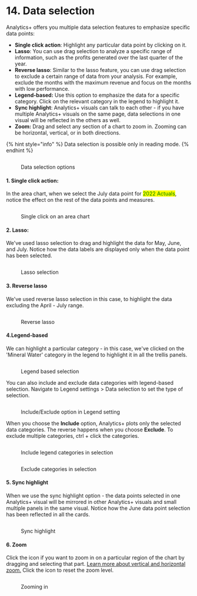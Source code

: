 # 14. Data selection

Analytics+ offers you multiple data selection features to emphasize specific data points:&#x20;

* **Single click action**: Highlight any particular data point by clicking on it.
* **Lasso**: You can use drag selection to analyze a specific range of information, such as the profits generated over the last quarter of the year. &#x20;
* **Reverse lasso**: Similar to the lasso feature, you can use drag selection to exclude a certain range of data from your analysis. For example, exclude the months with the maximum revenue and focus on the months with low performance.&#x20;
* **Legend-based:** Use this option to emphasize the data for a specific category. Click on the relevant category in the legend to highlight it.
* **Sync highlight**: Analytics+ visuals can talk to each other - if you have multiple Analytics+ visuals on the same page, data selections in one visual will be reflected in the others as well.
* **Zoom:** Drag and select any section of a chart to zoom in. Zooming can be horizontal, vertical, or in both directions.

{% hint style="info" %}
Data selection is possible only in reading mode.
{% endhint %}

<figure><img src="../.gitbook/assets/image (1059).png" alt=""><figcaption><p>Data selection options</p></figcaption></figure>

#### 1. Single click action:&#x20;

In the area chart, when we select the July data point for <mark style="color:green;">2022 Actuals</mark>, notice the effect on the rest of the data points and measures.

<figure><img src="../.gitbook/assets/Singleclick data selection.gif" alt=""><figcaption><p>Single click on an area chart</p></figcaption></figure>

#### 2. Lasso:&#x20;

We've used lasso selection to drag and highlight the data for May, June, and July. Notice how the data labels are displayed only when the data point has been selected.

<figure><img src="../.gitbook/assets/Lasso data selection.gif" alt=""><figcaption><p>Lasso selection</p></figcaption></figure>

#### 3. Reverse lasso

We've used reverse lasso selection in this case, to highlight the data excluding the April - July range.

<figure><img src="../.gitbook/assets/reverse Lasso data selection.gif" alt=""><figcaption><p>Reverse lasso</p></figcaption></figure>

#### 4.Legend-based

We can highlight a particular category - in this case, we've clicked on the 'Mineral Water' category in the legend to highlight it in all the trellis panels.

<figure><img src="../.gitbook/assets/legend based selection.gif" alt=""><figcaption><p>Legend based selection</p></figcaption></figure>

You can also include and exclude data categories with legend-based selection. Navigate to Legend settings > Data selection to set the type of selection.

<figure><img src="../.gitbook/assets/image (1694).png" alt=""><figcaption><p>Include/Exclude option in Legend setting</p></figcaption></figure>

When you choose the **Include** option, Analytics+ plots only the selected data categories. The reverse happens when you choose **Exclude**. To exclude multiple categories, ctrl + click the categories.

<div><figure><img src="../.gitbook/assets/1.4.2. legend-data-selection-include-categories-gif.gif" alt=""><figcaption><p>Include legend categories in selection</p></figcaption></figure> <figure><img src="../.gitbook/assets/LegendSelection (1).gif" alt=""><figcaption><p>Exclude categories in selection</p></figcaption></figure></div>

#### 5. Sync highlight

When we use the sync highlight option - the data points selected in one Analytics+ visual will be mirrored in other Analytics+ visuals and small multiple panels in the same visual. Notice how the June data point selection has been reflected in all the cards.

<figure><img src="../.gitbook/assets/image (1062).png" alt=""><figcaption><p>Sync highlight</p></figcaption></figure>

#### 6. Zoom

Click the <img src="../.gitbook/assets/image (464).png" alt="" data-size="line">icon if you want to zoom in on a particular region of the chart by dragging and selecting that part. [Learn more about vertical and horizontal zoom.](3.-charts/3.8.-display-settings-for-charts/charts-other-settings/#id-19.-zoom-type) Click the <img src="../.gitbook/assets/image (465).png" alt="" data-size="line">icon to reset the zoom level.

<figure><img src="../.gitbook/assets/Untitled Project (43).gif" alt=""><figcaption><p>Zooming in</p></figcaption></figure>
